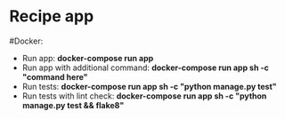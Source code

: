 # Recipe app

#Docker:
- Run app: **docker-compose run app**
- Run app with additional command: **docker-compose run app sh -c "command here"**
- Run tests: **docker-compose run app sh -c "python manage.py test"**
- Run tests with lint check: **docker-compose run app sh -c "python manage.py test && flake8"**